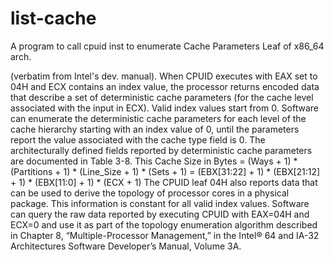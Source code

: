 # list-cache
A program to call cpuid inst to enumerate Cache Parameters Leaf of x86_64 arch.

(verbatim from Intel's dev. manual).
When CPUID executes with EAX set to 04H and ECX contains an index value, the processor returns encoded data that describe a set of deterministic cache parameters (for the cache level associated with the input in ECX). Valid index values start from 0.
Software can enumerate the deterministic cache parameters for each level of the cache hierarchy starting with an index value of 0, until the parameters report the value associated with the cache type field is 0. The architecturally defined fields reported by deterministic cache parameters are documented in Table 3-8.
This Cache Size in Bytes
= (Ways + 1) * (Partitions + 1) * (Line_Size + 1) * (Sets + 1)
= (EBX[31:22] + 1) * (EBX[21:12] + 1) * (EBX[11:0] + 1) * (ECX + 1)
The CPUID leaf 04H also reports data that can be used to derive the topology of processor cores in a physical package. This information is constant for all valid index values. Software can query the raw data reported by executing CPUID with EAX=04H and ECX=0 and use it as part of the topology enumeration algorithm described in Chapter 8, “Multiple-Processor Management,” in the Intel® 64 and IA-32 Architectures Software Developer’s Manual, Volume 3A.
